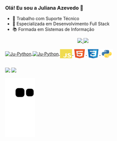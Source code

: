 ### Olá! Eu sou a Juliana Azevedo 🥰

- 🔭 Trabalho com Suporte Técnico
- 🌱 Especializada em Desenvolvimento Full Stack
- 📚 Formada em Sistemas de Informação

<div align="center">
  <a href="https://github.com/JulianaAzevedo18">
  <img height="150em" src="https://github-readme-stats.vercel.app/api?username=JulianaAzevedo18&show_icons=true&theme=radical&include_all_commits=true&count_private=true"/>
  <img height="150em" src="https://github-readme-stats.vercel.app/api/top-langs/?username=JulianaAzevedo18&layout=compact&langs_count=7&theme=radical"/> 
 </div>
  
  <div style="display: inline_block"><br>
   <img align="center" alt="Ju-Python" height="30" width="40"src="https://cdn.jsdelivr.net/gh/devicons/devicon/icons/java/java-original.svg" />
   <img align="center" alt="Ju-Python" height="30" width="40"src="https://cdn.jsdelivr.net/gh/devicons/devicon/icons/angularjs/angularjs-original.svg" />
   <img align="center" alt="-Js" height="30" width="40" src="https://raw.githubusercontent.com/devicons/devicon/master/icons/javascript/javascript-plain.svg">
   <img align="center" alt="Ju-HTML" height="30" width="40" src="https://raw.githubusercontent.com/devicons/devicon/master/icons/html5/html5-original.svg">
   <img align="center" alt="Ju-CSS" height="30" width="40" src="https://raw.githubusercontent.com/devicons/devicon/master/icons/css3/css3-original.svg">
   <img align="center" alt="Ju-Python" height="30" width="40" src="https://raw.githubusercontent.com/devicons/devicon/master/icons/python/python-original.svg">
   
</div>
  
  ##
 
<div> 
  <a href="https://www.instagram.com/ijubes/" target="_blank"><img src="https://img.shields.io/badge/-Instagram-%23E4405F?style=for-the-badge&logo=instagram&logoColor=white" target="_blank"></a>
  <a href="https://www.linkedin.com/in/juliana-azevedo18/" target="_blank"><img src="https://img.shields.io/badge/-LinkedIn-%230077B5?style=for-the-badge&logo=linkedin&logoColor=white" target="_blank"></a> 
 
  ![Snake animation](https://github.com/rafaballerini/rafaballerini/blob/output/github-contribution-grid-snake.svg)
 
</div>
  
